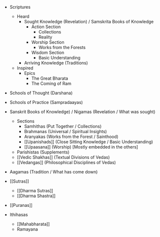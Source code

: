 - Scriptures
	- Heard
		- Sought Knowledge (Revelation) / Samskrita Books of Knowledge
			- Action Section
				- Collections
				- Reality
			- Worship Section
				- Works from the Forests
			- Wisdom Section
				- Basic Understanding
		- Arriving Knowledge (Traditions)
	- Inspired
		- Epics
			- The Great Bharata
			- The Coming of Ram
- Schools of Thought (Darshana)
- Schools of Practice (Sampradaayas)

- Sanskrit Books of Knowledge) / Nigamas (Revelation / What was sought)
	- Sections
		- Samhithas (Put Together / Collections)
		- Brahmanas (Universal / Spiritual Insights)
		- Aranyakas (Works from the Forest / Sainthood)
		- [[Upanishads]] (Close Sitting Knowledge / Basic Understanding)
		- [[Upaasana]] (Worship) [Mostly embedded in the others]
	- Parishistas (Supplements)
	- [[Vedic Shakhas]] (Textual Divisions of Vedas)
	- [[Vedangas]] (Philosophical Disciplines of Vedas)
- Aagamas (Tradition / What has come down)
- [[Sutras]]
	- [[Dharma Sutras]]
	- [[Dharma Shastra]]
- [[Puranas]]
- Ithihasas
	- [[Mahabharata]]
	- Ramayana